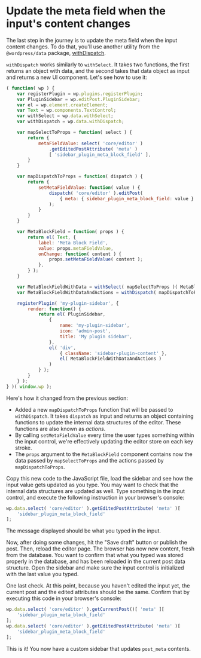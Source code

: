 # Update the meta field when the input's content changes

The last step in the journey is to update the meta field when the input content changes. To do that, you'll use another utility from the `@wordpress/data` package, [withDispatch](https://wordpress.org/gutenberg/handbook/designers-developers/developers/packages/packages-data/#withdispatch-mapdispatchtoprops-function-function).

`withDispatch` works similarly to `withSelect`. It takes two functions, the first returns an object with data, and the second takes that data object as input and returns a new UI component. Let's see how to use it:

```js
( function( wp ) {
	var registerPlugin = wp.plugins.registerPlugin;
	var PluginSidebar = wp.editPost.PluginSidebar;
	var el = wp.element.createElement;
	var Text = wp.components.TextControl;
	var withSelect = wp.data.withSelect;
	var withDispatch = wp.data.withDispatch;

	var mapSelectToProps = function( select ) {
		return {
			metaFieldValue: select( 'core/editor' )
				.getEditedPostAttribute( 'meta' )
				[ 'sidebar_plugin_meta_block_field' ],
		}
	}

	var mapDispatchToProps = function( dispatch ) {
		return {
			setMetaFieldValue: function( value ) {
				dispatch( 'core/editor' ).editPost(
					{ meta: { sidebar_plugin_meta_block_field: value } }
				);
			}
		}
	}

	var MetaBlockField = function( props ) {
		return el( Text, {
			label: 'Meta Block Field',
			value: props.metaFieldValue,
			onChange: function( content ) {
				props.setMetaFieldValue( content );
			},
		} );
	}

	var MetaBlockFieldWithData = withSelect( mapSelectToProps )( MetaBlockField );
	var MetaBlockFieldWithDataAndActions = withDispatch( mapDispatchToProps )( MetaBlockFieldWithData );

	registerPlugin( 'my-plugin-sidebar', {
		render: function() {
			return el( PluginSidebar,
				{
					name: 'my-plugin-sidebar',
					icon: 'admin-post',
					title: 'My plugin sidebar',
				},
				el( 'div',
					{ className: 'sidebar-plugin-content' },
					el( MetaBlockFieldWithDataAndActions )
				)
			} );
		}
	} );
} )( window.wp );
```

Here's how it changed from the previous section:

* Added a new `mapDispatchToProps` function that will be passed to `withDispatch`. It takes `dispatch` as input and returns an object containing functions to update the internal data structures of the editor. These functions are also known as _actions_.
* By calling `setMetaFieldValue` every time the user types something within the input control, we're effectively updating the editor store on each key stroke.
* The `props` argument to the `MetaBlockField` component contains now the data passed by `mapSelectToProps` and the actions passed by `mapDispatchToProps`.

Copy this new code to the JavaScript file, load the sidebar and see how the input value gets updated as you type. You may want to check that the internal data structures are updated as well. Type something in the input control, and execute the following instruction in your browser's console:

```js
wp.data.select( 'core/editor' ).getEditedPostAttribute( 'meta' )[
	'sidebar_plugin_meta_block_field'
];
```

The message displayed should be what you typed in the input.

Now, after doing some changes, hit the "Save draft" button or publish the post. Then, reload the editor page. The browser has now new content, fresh from the database. You want to confirm that what you typed was stored properly in the database, and has been reloaded in the current post data structure. Open the sidebar and make sure the input control is initialized with the last value you typed.

One last check. At this point, because you haven't edited the input yet, the current post and the edited attributes should be the same. Confirm that by executing this code in your browser's console:

```js
wp.data.select( 'core/editor' ).getCurrentPost()[ 'meta' ][
	'sidebar_plugin_meta_block_field'
];
wp.data.select( 'core/editor' ).getEditedPostAttribute( 'meta' )[
	'sidebar_plugin_meta_block_field'
];
```

This is it! You now have a custom sidebar that updates `post_meta` contents.
